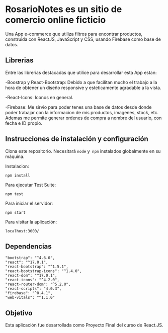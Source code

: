 
# RosarioNotes es un sitio de comercio online ficticio

Una App e-commerce que utiliza filtros para encontrar productos, construida con ReactJS, JavaScript y CSS, usando Firebase como base de datos.
    
## Librerias
Entre las librerias destacadas que utilice para desarrollar esta App estan:

-Boostrap y React-Bootstrap: Debido a que facilitan mucho el trabajo a la hora de obtener un diseño responsive y esteticamente agradable a la vista.

-React-Icons: Iconos en general.

-Firebase: Me sirvio para poder tenes una base de datos desde donde poder trabajar con la informacion de mis productos, imagenes, stock, etc. Ademas me permite generar ordenes de compra a nombre del usuario, con fecha e ID propio.

## Instrucciones de instalación y configuración

Clona este repositorio. Necesitará `node` y` npm` instalados globalmente en su máquina.  

Instalacion:

`npm install`  

Para ejecutar Test Suite:  

`npm test`  

Para iniciar el servidor:

`npm start`  

Para visitar la aplicación:

`localhost:3000/`

## Dependencias

    "bootstrap": "^4.6.0",
    "react": "^17.0.1",
    "react-bootstrap": "^1.5.1",
    "react-bootstrap-icons": "^1.4.0",
    "react-dom": "^17.0.1",
    "react-icons": "^4.2.0",
    "react-router-dom": "^5.2.0",
    "react-scripts": "4.0.3",
    "firebase": "^8.4.1",
    "web-vitals": "^1.1.0"


## Objetivo

  Esta aplicación fue desarrollada como Proyecto Final del curso de React.JS.